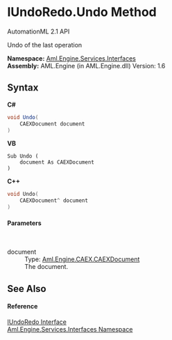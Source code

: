 # IUndoRedo.Undo Method 
AutomationML 2.1 API 

Undo of the last operation

**Namespace:**&nbsp;<a href="N_Aml_Engine_Services_Interfaces">Aml.Engine.Services.Interfaces</a><br />**Assembly:**&nbsp;AML.Engine (in AML.Engine.dll) Version: 1.6

## Syntax

**C#**<br />
``` C#
void Undo(
	CAEXDocument document
)
```

**VB**<br />
``` VB
Sub Undo ( 
	document As CAEXDocument
)
```

**C++**<br />
``` C++
void Undo(
	CAEXDocument^ document
)
```


#### Parameters
&nbsp;<dl><dt>document</dt><dd>Type: <a href="T_Aml_Engine_CAEX_CAEXDocument">Aml.Engine.CAEX.CAEXDocument</a><br />The document.</dd></dl>

## See Also


#### Reference
<a href="T_Aml_Engine_Services_Interfaces_IUndoRedo">IUndoRedo Interface</a><br /><a href="N_Aml_Engine_Services_Interfaces">Aml.Engine.Services.Interfaces Namespace</a><br />